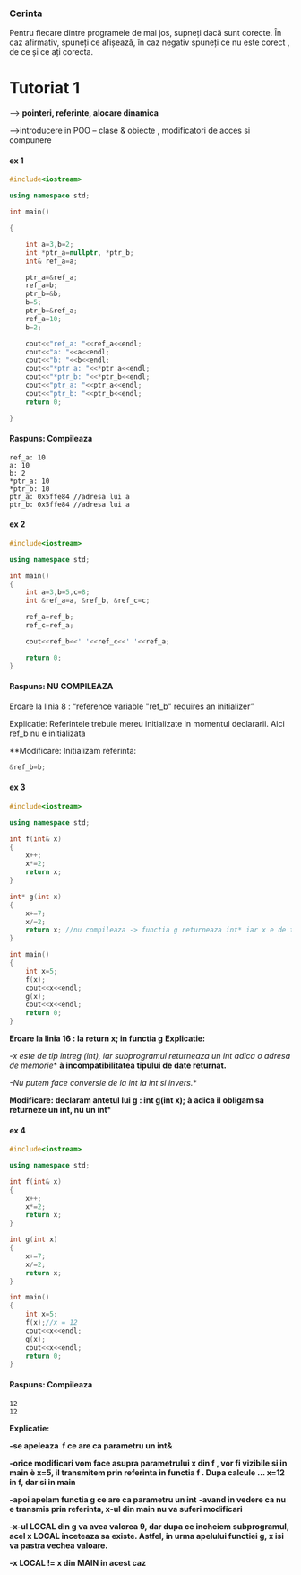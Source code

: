 ### Cerinta
Pentru fiecare dintre programele de mai jos, supneți dacă sunt corecte. În caz afirmativ, spuneți ce afișează, în caz negativ spuneți ce nu este corect , de ce și ce ați corecta.

# Tutoriat 1

--> **pointeri, referinte, alocare dinamica**

-->introducere in POO – clase & obiecte , modificatori de acces si compunere

#### ex 1
```c++
#include<iostream>

using namespace std;

int main()

{

    int a=3,b=2;
    int *ptr_a=nullptr, *ptr_b;
    int& ref_a=a;

    ptr_a=&ref_a;
    ref_a=b;
    ptr_b=&b;
    b=5;
    ptr_b=&ref_a;
    ref_a=10;
    b=2;

    cout<<"ref_a: "<<ref_a<<endl;
    cout<<"a: "<<a<<endl;
    cout<<"b: "<<b<<endl;
    cout<<"*ptr_a: "<<*ptr_a<<endl;
    cout<<"*ptr_b: "<<*ptr_b<<endl;
    cout<<"ptr_a: "<<ptr_a<<endl;
    cout<<"ptr_b: "<<ptr_b<<endl;
    return 0;

}
```

#### Raspuns: Compileaza
```
ref_a: 10
a: 10
b: 2
*ptr_a: 10
*ptr_b: 10
ptr_a: 0x5ffe84 //adresa lui a
ptr_b: 0x5ffe84 //adresa lui a
```


#### ex 2
```c++
#include<iostream>

using namespace std;

int main()
{
    int a=3,b=5,c=8;
    int &ref_a=a, &ref_b, &ref_c=c;

    ref_a=ref_b;
    ref_c=ref_a;

    cout<<ref_b<<' '<<ref_c<<' '<<ref_a;

    return 0;
}
```
#### Raspuns: NU COMPILEAZA
Eroare la linia 8 : “reference variable "ref_b" requires an initializer”

Explicatie: Referintele trebuie mereu initializate in momentul declararii. Aici ref_b nu e initializata

**Modificare: Initializam referinta: 
```c++
&ref_b=b;
```


#### ex 3
```c++
#include<iostream>

using namespace std;

int f(int& x)
{
    x++;
    x*=2;
    return x;
}

int* g(int x) 
{
    x+=7;
    x/=2;
    return x; //nu compileaza -> functia g returneaza int* iar x e de tip int
}

int main()
{
    int x=5;
    f(x);
    cout<<x<<endl;
    g(x);
    cout<<x<<endl;
    return 0;
}
```

**Eroare la linia 16 : la return x; in functia g**
**Explicatie:**

**-x este de tip intreg (int), iar subprogramul returneaza un int* adica o adresa de memorie** **à incompatibilitatea tipului de date returnat.** 

**-Nu putem face conversie de la int la int* si invers.**

**Modificare: declaram antetul lui g : int g(int x);** **à adica il obligam sa returneze un int, nu un int***

#### ex 4
```c++
#include<iostream>

using namespace std;

int f(int& x)
{
    x++;
    x*=2;
    return x;
}

int g(int x)
{
    x+=7;
    x/=2;
    return x;
}

int main()
{
    int x=5;
    f(x);//x = 12
    cout<<x<<endl;
    g(x);
    cout<<x<<endl;
    return 0;
}
```
#### Raspuns: Compileaza
```
12
12
```
**Explicatie:**

**-se apeleaza  f ce are ca parametru un int&**

**-orice modificari vom face asupra parametrului x din f , vor fi vizibile si in main** **è x=5, il transmitem prin referinta in functia f . Dupa calcule … x=12 in f, dar si in main**

**-apoi apelam functia g ce are ca parametru un int**
**-avand in vedere ca nu e transmis prin referinta, x-ul din main nu va suferi modificari**

**-x-ul LOCAL din g va avea valorea 9, dar dupa ce incheiem subprogramul, acel x LOCAL inceteaza sa existe. Astfel, in urma apelului functiei g, x isi va pastra vechea valoare.**

**-x LOCAL != x din MAIN in acest caz**

